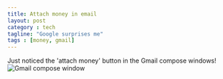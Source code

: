 ```yaml
---
title: Attach money in email
layout: post
category : tech
tagline: "Google surprises me"
tags : [money, gmail]
---
```


Just noticed the 'attach money' button in the Gmail compose windows!
![Gmail compose window]({{site.url}}/images/gmail_money_1.png)
